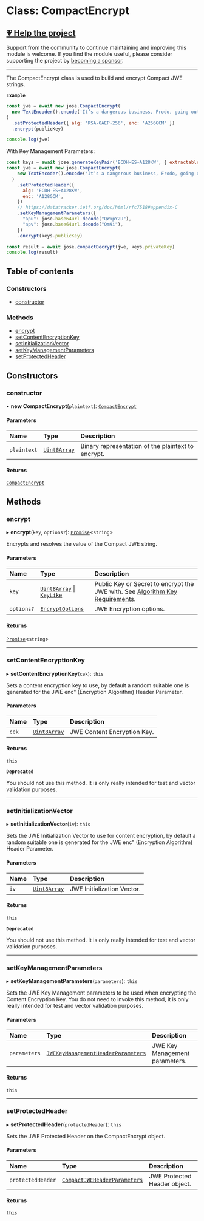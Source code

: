 # Class: CompactEncrypt

## [💗 Help the project](https://github.com/sponsors/panva)

Support from the community to continue maintaining and improving this module is welcome. If you find the module useful, please consider supporting the project by [becoming a sponsor](https://github.com/sponsors/panva).

---

The CompactEncrypt class is used to build and encrypt Compact JWE strings.

**`Example`**

```js
const jwe = await new jose.CompactEncrypt(
  new TextEncoder().encode('It’s a dangerous business, Frodo, going out your door.'),
)
  .setProtectedHeader({ alg: 'RSA-OAEP-256', enc: 'A256GCM' })
  .encrypt(publicKey)

console.log(jwe)
```

With Key Management Parameters:

```js
const keys = await jose.generateKeyPair('ECDH-ES+A128KW', { extractable: true })
const jwe = await new jose.CompactEncrypt(
    new TextEncoder().encode('It’s a dangerous business, Frodo, going out your door.'),
  )
    .setProtectedHeader({ 
      alg: 'ECDH-ES+A128KW', 
      enc: 'A128GCM',
    })
    // https://datatracker.ietf.org/doc/html/rfc7518#appendix-C
    .setKeyManagementParameters({
      "apu": jose.base64url.decode("QWxpY2U"),
      "apv": jose.base64url.decode("Qm9i"),
    })
    .encrypt(keys.publicKey)

const result = await jose.compactDecrypt(jwe, keys.privateKey)
console.log(result)
```

## Table of contents

### Constructors

- [constructor](jwe_compact_encrypt.CompactEncrypt.md#constructor)

### Methods

- [encrypt](jwe_compact_encrypt.CompactEncrypt.md#encrypt)
- [setContentEncryptionKey](jwe_compact_encrypt.CompactEncrypt.md#setcontentencryptionkey)
- [setInitializationVector](jwe_compact_encrypt.CompactEncrypt.md#setinitializationvector)
- [setKeyManagementParameters](jwe_compact_encrypt.CompactEncrypt.md#setkeymanagementparameters)
- [setProtectedHeader](jwe_compact_encrypt.CompactEncrypt.md#setprotectedheader)

## Constructors

### constructor

• **new CompactEncrypt**(`plaintext`): [`CompactEncrypt`](jwe_compact_encrypt.CompactEncrypt.md)

#### Parameters

| Name | Type | Description |
| :------ | :------ | :------ |
| `plaintext` | [`Uint8Array`]( https://developer.mozilla.org/docs/Web/JavaScript/Reference/Global_Objects/Uint8Array ) | Binary representation of the plaintext to encrypt. |

#### Returns

[`CompactEncrypt`](jwe_compact_encrypt.CompactEncrypt.md)

## Methods

### encrypt

▸ **encrypt**(`key`, `options?`): [`Promise`]( https://developer.mozilla.org/docs/Web/JavaScript/Reference/Global_Objects/Promise )\<`string`\>

Encrypts and resolves the value of the Compact JWE string.

#### Parameters

| Name | Type | Description |
| :------ | :------ | :------ |
| `key` | [`Uint8Array`]( https://developer.mozilla.org/docs/Web/JavaScript/Reference/Global_Objects/Uint8Array ) \| [`KeyLike`](../types/types.KeyLike.md) | Public Key or Secret to encrypt the JWE with. See [Algorithm Key Requirements](https://github.com/panva/jose/issues/210#jwe-alg). |
| `options?` | [`EncryptOptions`](../interfaces/types.EncryptOptions.md) | JWE Encryption options. |

#### Returns

[`Promise`]( https://developer.mozilla.org/docs/Web/JavaScript/Reference/Global_Objects/Promise )\<`string`\>

___

### setContentEncryptionKey

▸ **setContentEncryptionKey**(`cek`): `this`

Sets a content encryption key to use, by default a random suitable one is generated for the JWE
enc" (Encryption Algorithm) Header Parameter.

#### Parameters

| Name | Type | Description |
| :------ | :------ | :------ |
| `cek` | [`Uint8Array`]( https://developer.mozilla.org/docs/Web/JavaScript/Reference/Global_Objects/Uint8Array ) | JWE Content Encryption Key. |

#### Returns

`this`

**`Deprecated`**

You should not use this method. It is only really intended for test and vector
  validation purposes.

___

### setInitializationVector

▸ **setInitializationVector**(`iv`): `this`

Sets the JWE Initialization Vector to use for content encryption, by default a random suitable
one is generated for the JWE enc" (Encryption Algorithm) Header Parameter.

#### Parameters

| Name | Type | Description |
| :------ | :------ | :------ |
| `iv` | [`Uint8Array`]( https://developer.mozilla.org/docs/Web/JavaScript/Reference/Global_Objects/Uint8Array ) | JWE Initialization Vector. |

#### Returns

`this`

**`Deprecated`**

You should not use this method. It is only really intended for test and vector
  validation purposes.

___

### setKeyManagementParameters

▸ **setKeyManagementParameters**(`parameters`): `this`

Sets the JWE Key Management parameters to be used when encrypting the Content Encryption Key.
You do not need to invoke this method, it is only really intended for test and vector
validation purposes.

#### Parameters

| Name | Type | Description |
| :------ | :------ | :------ |
| `parameters` | [`JWEKeyManagementHeaderParameters`](../interfaces/types.JWEKeyManagementHeaderParameters.md) | JWE Key Management parameters. |

#### Returns

`this`

___

### setProtectedHeader

▸ **setProtectedHeader**(`protectedHeader`): `this`

Sets the JWE Protected Header on the CompactEncrypt object.

#### Parameters

| Name | Type | Description |
| :------ | :------ | :------ |
| `protectedHeader` | [`CompactJWEHeaderParameters`](../interfaces/types.CompactJWEHeaderParameters.md) | JWE Protected Header object. |

#### Returns

`this`
